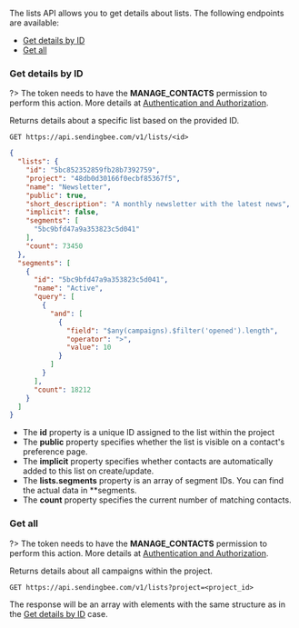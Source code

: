 The lists API allows you to get details about lists. The following endpoints
are available:

* [Get details by ID](#get-details-by-id)
* [Get all](#get-all)

### Get details by ID

?> The token needs to have the **MANAGE_CONTACTS** permission to perform this
action. More details at [Authentication and
Authorization](/api#authentication-and-authorization).

Returns details about a specific list based on the provided ID.

```
GET https://api.sendingbee.com/v1/lists/<id>
```

```json
{
  "lists": {
    "id": "5bc852352859fb28b7392759",
    "project": "48db0d30166f0ecbf85367f5",
    "name": "Newsletter",
    "public": true,
    "short_description": "A monthly newsletter with the latest news",
    "implicit": false,
    "segments": [
      "5bc9bfd47a9a353823c5d041"
    ],
    "count": 73450
  },
  "segments": [
    {
      "id": "5bc9bfd47a9a353823c5d041",
      "name": "Active",
      "query": [
        {
          "and": [
            {
              "field": "$any(campaigns).$filter('opened').length",
              "operator": ">",
              "value": 10
            }
          ]
        }
      ],
      "count": 18212
    }
  ]
}
```

- The **id** property is a unique ID assigned to the list within the project
- The **public** property specifies whether the list is visible on a
contact's preference page.
- The **implicit** property specifies whether contacts are automatically
added to this list on create/update.
- The **lists.segments** property is an array of segment IDs. You can find
the actual data in **segments.
- The **count** property specifies the current number of matching contacts.

### Get all

?> The token needs to have the **MANAGE_CONTACTS** permission to perform this
action. More details at [Authentication and
Authorization](/api#authentication-and-authorization).

Returns details about all campaigns within the project.

```
GET https://api.sendingbee.com/v1/lists?project=<project_id>
```

The response will be an array with elements with the same structure as in the [Get
details by ID](#get-details-by-id) case.
